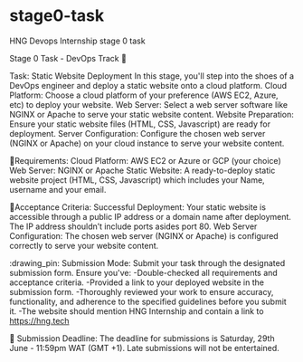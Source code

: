 # stage0-task
HNG Devops Internship stage 0 task

Stage 0  Task - DevOps Track :rocket:

Task: Static Website Deployment
In this stage, you'll step into the shoes of a DevOps engineer and deploy a static website onto a cloud platform.
Cloud Platform: Choose a cloud platform of your preference (AWS EC2, Azure, etc) to deploy your website.
Web Server: Select a web server software like NGINX or Apache to serve your static website content.
Website Preparation: Ensure your static website files (HTML, CSS, Javascript) are ready for deployment.
Server Configuration: Configure the chosen web server (NGINX or Apache) on your cloud instance to serve your website content.

:scroll:Requirements:
Cloud Platform: AWS EC2 or Azure or GCP (your choice)
Web Server: NGINX or Apache
Static Website: A ready-to-deploy static website project (HTML, CSS, Javascript) which includes your Name, username and your email.

:memo:Acceptance Criteria:
Successful Deployment: Your static website is accessible through a public IP address or a domain name after deployment.
The IP address shouldn’t include ports asides port 80.
Web Server Configuration: The chosen web server (NGINX or Apache) is configured correctly to serve your website content.

:drawing_pin: Submission Mode:
Submit your task through the designated submission form. Ensure you've:
-Double-checked all requirements and acceptance criteria.
-Provided a link to your deployed website in the submission form.
-Thoroughly reviewed your work to ensure accuracy, functionality, and adherence to the specified guidelines before you submit it.
-The website should mention HNG Internship and contain a link to https://hng.tech

:checkered_flag: Submission Deadline:
The deadline for submissions is Saturday, 29th June - 11:59pm WAT (GMT +1). Late submissions will not be entertained.
